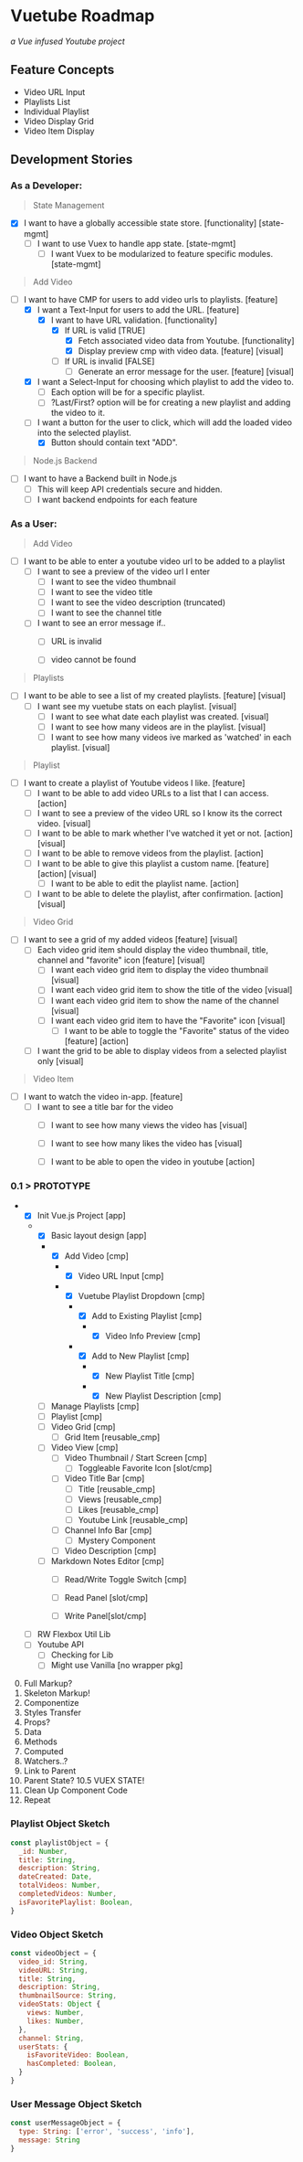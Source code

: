 # Vuetube Roadmap

_a Vue infused Youtube project_

## Feature Concepts

- Video URL Input
- Playlists List
- Individual Playlist
- Video Display Grid
- Video Item Display

## Development Stories

### **As a Developer:**

> State Management
* [x] I want to have a globally accessible state store. [functionality] [state-mgmt]
  * [ ] I want to use Vuex to handle app state. [state-mgmt]
    * [ ] I want Vuex to be modularized to feature specific modules. [state-mgmt]

> Add Video
* [ ] I want to have CMP for users to add video urls to playlists. [feature]
  * [x] I want a Text-Input for users to add the URL. [feature]
    * [x] I want to have URL validation. [functionality]
      * [x] If URL is valid [TRUE]
        * [x] Fetch associated video data from Youtube. [functionality]
        * [x] Display preview cmp with video data. [feature] [visual]
      * [ ] If URL is invalid [FALSE]
        * [ ] Generate an error message for the user. [feature] [visual]
  * [x] I want a Select-Input for choosing which playlist to add the video to.
    * [ ] Each option will be for a specific playlist.
    * [ ] ?Last/First? option will be for creating a new playlist and adding the video to it.
  * [ ] I want a button for the user to click, which will add the loaded video into the selected playlist.
    * [x] Button should contain text "ADD".

> Node.js Backend
* [ ] I want to have a Backend built in Node.js
  * [ ] This will keep API credentials secure and hidden.
  * [ ] I want backend endpoints for each feature

### **As a User:**

> Add Video
* [ ] I want to be able to enter a youtube video url to be added to a playlist
  * [ ] I want to see a preview of the video url I enter
    * [ ] I want to see the video thumbnail
    * [ ] I want to see the video title
    * [ ] I want to see the video description (truncated)
    * [ ] I want to see the channel title
  * [ ] I want to see an error message if..
    * [ ] URL is invalid
    * [ ] video cannot be found
  

> Playlists
* [ ] I want to be able to see a list of my created playlists. [feature] [visual]
  * [ ] I want see my vuetube stats on each playlist. [visual]
    * [ ] I want to see what date each playlist was created. [visual]
    * [ ] I want to see how many videos are in the playlist. [visual]
    * [ ] I want to see how many videos ive marked as 'watched' in each playlist. [visual]

> Playlist
* [ ] I want to create a playlist of Youtube videos I like. [feature]
  * [ ]  I want to be able to add video URLs to a list that I can access. [action]
    * [ ] I want to see a preview of the video URL so I know its the correct video. [visual]
    * [ ] I want to be able to mark whether I've watched it yet or not. [action] [visual]
    * [ ] I want to be able to remove videos from the playlist. [action]
  * [ ] I want to be able to give this playlist a custom name. [feature] [action] [visual]
    * [ ] I want to be able to edit the playlist name. [action]
  * [ ] I want to be able to delete the playlist, after confirmation. [action] [visual]

> Video Grid
* [ ] I want to see a grid of my added videos [feature] [visual]
  * [ ] Each video grid item should display the video thumbnail, title, channel and "favorite" icon [feature] [visual]
    * [ ] I want each video grid item to display the video thumbnail [visual]
    * [ ] I want each video grid item to show the title of the video [visual]
    * [ ] I want each video grid item to show the name of the channel [visual]
    * [ ] I want each video grid item to have the "Favorite" icon [visual]
      * [ ] I want to be able to toggle the "Favorite" status of the video [feature] [action]
  * [ ] I want the grid to be able to display videos from a selected playlist only [visual]

> Video Item
* [ ] I want to watch the video in-app. [feature]
  * [ ] I want to see a title bar for the video
    * [ ] I want to see how many views the video has [visual]
    * [ ] I want to see how many likes the video has [visual]
    * [ ] I want to be able to open the video in youtube [action]


### 0.1 > PROTOTYPE

- * [x] Init Vue.js Project [app]
  - * [x] Basic layout design [app]
    - * [x] Add Video [cmp]
      - * [x] Video URL Input [cmp]
      - * [x] Vuetube Playlist Dropdown [cmp]
        - * [x] Add to Existing Playlist [cmp]
          - * [x] Video Info Preview [cmp]
        - * [x] Add to New Playlist [cmp]
          - * [x] New Playlist Title [cmp]
          - * [x] New Playlist Description [cmp]
    * [ ] Manage Playlists [cmp]
    * [ ] Playlist [cmp]
    * [ ] Video Grid [cmp]
      * [ ] Grid Item [reusable_cmp]
    * [ ] Video View [cmp]
      * [ ] Video Thumbnail / Start Screen [cmp]
        * [ ] Toggleable Favorite Icon [slot/cmp]
      * [ ] Video Title Bar [cmp]
        * [ ] Title [reusable_cmp]
        * [ ] Views [reusable_cmp]
        * [ ] Likes [reusable_cmp]
        * [ ] Youtube Link [reusable_cmp]
      * [ ] Channel Info Bar [cmp]
        * [ ] Mystery Component
      * [ ] Video Description [cmp]
    * [ ] Markdown Notes Editor [cmp]
      * [ ] Read/Write Toggle Switch [cmp]
      * [ ] Read Panel [slot/cmp]
      * [ ] Write Panel[slot/cmp]


  * [ ] RW Flexbox Util Lib
  * [ ] Youtube API
    * [ ] Checking for Lib
    * [ ] Might use Vanilla [no wrapper pkg]

0. Full Markup?
1. Skeleton Markup!
2. Componentize 
3. Styles Transfer
4. Props?
5. Data
6. Methods
7. Computed
8. Watchers..?
9. Link to Parent
10. Parent State?
10.5 VUEX STATE!
11. Clean Up Component Code
12. Repeat

### Playlist Object Sketch

```js
const playlistObject = {
  _id: Number,
  title: String,
  description: String,
  dateCreated: Date,
  totalVideos: Number,
  completedVideos: Number,
  isFavoritePlaylist: Boolean,
}
```

### Video Object Sketch

```js 
const videoObject = {
  video_id: String,
  videoURL: String,
  title: String,
  description: String,
  thumbnailSource: String,
  videoStats: Object {
    views: Number,
    likes: Number,
  },
  channel: String,
  userStats: {
    isFavoriteVideo: Boolean,
    hasCompleted: Boolean,
  }
}
```

### User Message Object Sketch

```js
const userMessageObject = {
  type: String: ['error', 'success', 'info'],
  message: String
}
```
